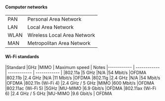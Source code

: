 #### **Computer networks**

| |   |
| ------------ | ------------ |
|PAN   |Personal Area Network   |
|LAN   |Local Area Network   |
|WLAN   |Wireless Local Area Network   |
|MAN   |Metropolitan Area Network   |

#### **Wi-Fi standards**

|Standard   |GHz   |MIMO   | Maximum speed  | Notes
|------------ | ------------ | ------------ | ------------ |
|802.11a    |5 GHz   |N/A   |54 Mbit/s   |OFDMA
|802.11b   |2.4 GHz   |N/A   |11 Mbit/s   |OFDMA
|802.11g   |2.4 GHz   |N/A   |54 Mbit/s   |OFDMA
|802.11n (Wi-Fi 4)   |2.4 GHz / 5 GHz   |MIMO   |600 Mbit/s   |OFDMA
|802.11ac (Wi-Fi 5)  |5GHz   |MU-MIMO   |6.9 Gbit/s   |OFDMA
|802.11ax (Wi-Fi 6)   |2.4 GHz / 5 GHz   |MU-MIMO   |9.6 Gbit/s   | OFDMA
